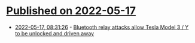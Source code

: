 # [Published on 2022-05-17](index.md)

* [2022-05-17, 08:31:26](https://news.ycombinator.com/item?id=31407528) - [Bluetooth relay attacks allow Tesla Model 3 / Y to be unlocked and driven away](https://research.nccgroup.com/2022/05/15/technical-advisory-tesla-ble-phone-as-a-key-passive-entry-vulnerable-to-relay-attacks/)
